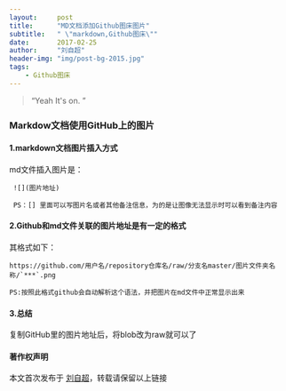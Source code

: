 ```yaml
---
layout:     post
title:      "MD文档添加Github图床图片"
subtitle:   " \"markdown,Github图床\""
date:       2017-02-25
author:     "刘自超"
header-img: "img/post-bg-2015.jpg"
tags:
    - Github图床
---
```


> “Yeah It's on. ”


### Markdow文档使用GitHub上的图片

#### 1.markdown文档图片插入方式

md文件插入图片是：

```
 ![](图片地址)
 
 PS：[] 里面可以写图片名或者其他备注信息，为的是让图像无法显示时可以看到备注内容
```

#### 2.Github和md文件关联的图片地址是有一定的格式

其格式如下：

```
https://github.com/用户名/repository仓库名/raw/分支名master/图片文件夹名称/`***`.png

PS:按照此格式github会自动解析这个语法，并把图片在md文件中正常显示出来
```



#### 3.总结

复制GitHub里的图片地址后，将blob改为raw就可以了



#### 著作权声明

本文首次发布于 [刘自超](https://bigdatajava.github.io/blogspot/)，转载请保留以上链接

